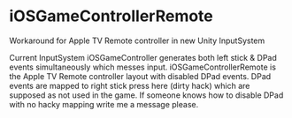 # iOSGameControllerRemote
Workaround for Apple TV Remote controller in new Unity InputSystem

Current InputSystem iOSGameController generates both left stick & DPad events simultaneously which messes input.
iOSGameControllerRemote is the Apple TV Remote controller layout with disabled DPad events.
DPad events are mapped to right stick press here (dirty hack) which are supposed as not used in the game.
If someone knows how to disable DPad with no hacky mapping write me a message please.
